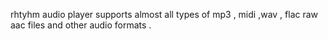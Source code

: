 rhtyhm audio player supports almost all types of mp3 , midi ,wav , flac raw aac files and other audio formats .
